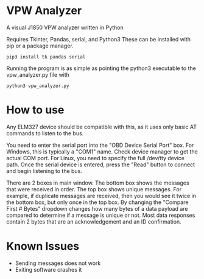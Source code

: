 # VPW Analyzer
A visual J1850 VPW analyzer written in Python

Requires Tkinter, Pandas, serial, and Python3
These can be installed with pip or a package manager.
```
pip3 install tk pandas serial
```

Running the program is as simple as pointing the python3 executable to the vpw_analyzer.py file with 
```
python3 vpw_analyzer.py
```
# How to use
Any ELM327 device should be compatible with this, as it uses only basic AT commands to listen to the bus. 

You need to enter the serial port into the "OBD Device Serial Port" box. For Windows, this is typically a "COM1" name. Check device manager to get the actual COM port.
For Linux, you need to specify the full /dev/tty device path. 
Once the serial device is entered, press the "Read" button to connect and begin listening to the bus.

There are 2 boxes in main window. The bottom box shows the messages that were received in order. The top box shows unique messages. For example, if duplicate messages are received, then you would see it twice in the bottom box, but only once in the top box. By changing the "Compare First # Bytes" dropdown changes how many bytes of a data payload are compared to determine if a message is unique or not. Most data responses contain 2 bytes that are an acknowledgement and an ID confirmation.

# Known Issues
- Sending messages does not work
- Exiting software crashes it

